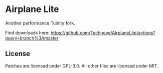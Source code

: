 # Airplane Lite

Another performance Tuinity fork.

Find downloads here: https://github.com/Technove/AirplaneLite/actions?query=branch%3Amaster

## License

Patches are licensed under GPL-3.0.
All other files are licensed under MIT.
